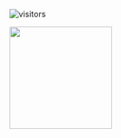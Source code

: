 ![visitors](https://visitor-badge.glitch.me/badge?page_id=page.id)

<img height="180em" src="https://github-readme-stats.vercel.app/api?username=GuiSSMartins&show_icons=true&hide_border=true&&count_private=true&include_all_commits=true" />
